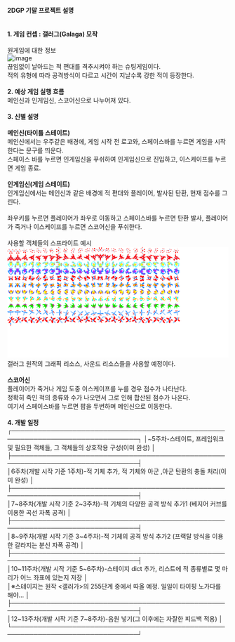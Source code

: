 **2DGP 기말 프로젝트 설명**
<br><br><br>
**1. 게임 컨셉 : 갤러그(Galaga) 모작**
<br><br>
원게임에 대한 정보<br>  ![image](ex1.png)<br>
끊임없이 날아드는 적 편대를 격추시켜야 하는 슈팅게임이다.<br>
적의 유형에 따라 공격방식이 다르고 시간이 지날수록 강한 적이 등장한다.<br>
<br>
**2. 예상 게임 실행 흐름**<br>
메인신과 인게임신, 스코어신으로 나누어져 있다.
<br><br>
**3. 신별 설명**
<br><br>
**메인신(타이틀 스테이트)**<br>
메인신에서는 우주같은 배경에, 게임 시작 전 로고와, 스페이스바를 누르면 게임을 시작한다는 문구를 띄운다.<br>
스페이스 바를 누르면 인게임신을 푸쉬하여 인게임신으로 진입하고, 이스케이프를 누르면 게임 종료.
<br><br>
**인게임신(게임 스테이트)**<br>
인게임신에서는 메인신과 같은 배경에 적 편대와 플레이어, 발사된 탄환, 현재 점수를 그린다. <br>	
좌우키를 누르면 플레이어가 좌우로 이동하고 스페이스바를 누르면 탄환 발사, 플레이어가 죽거나 이스케이프를 누르면 스코어신을 푸쉬한다.
<br><br>
사용할 객체들의 스프라이트 예시<br> ![image](sprites_32.png)
<br>
갤러그 원작의 그래픽 리소스, 사운드 리소스들을 사용할 예정이다.
<br><br>
**스코어신**<br>
플레이어가 죽거나 게임 도중 이스케이프를 누를 경우 점수가 나타난다.<br>
정확히 죽인 적의 종류와 수가 나오면서 그로 인해 합산된 점수가 나온다.<br>
여기서 스페이스바를 누르면 팝을 두번하며 메인신으로 이동한다.
<br><br>
**4. 개발 일정**
┌───────────────────────────────────────────────────────────────────────────────┐
│~5주차-스테이트, 프레임워크 및 필요한 객체들, 그 객체들의 상호작용 구성(이미 완성)                          │<br>
├───────────────────────────────────────────────────────────────────────────────┤<br>
│6주차(개발 시작 기준 1주차)-적 기체 추가, 적 기체와 아군 ,아군 탄환의 충돌 처리(이미 완성)                   │<br>
├───────────────────────────────────────────────────────────────────────────────┤<br>
│7~8주차(개발 시작 기준 2~3주차)-적 기체의 다양한 공격 방식 추가1  (베지어 커브를 이용한 곡선 자폭 공격)         │<br>
├───────────────────────────────────────────────────────────────────────────────┤<br>
│8~9주차(개발 시작 기준 3~4주차)-적 기체의 공격 방식 추가2 (프랙탈 방식을 이용한 갈라지는 분신 자폭 공격)         │<br>
├───────────────────────────────────────────────────────────────────────────────┤<br>
│10~11주차(개발 시작 기준 5~6주차)-스테이지 dict 추가, 리스트에 적 종류별로 몇 마리가 어느 좌표에 있는지 저장     │<br>
│※스테이지는 원작 <갤러가>의 255단계 중에서 따올 예정. 일일이 타이핑 노가다를 해야...                      │<br>
├───────────────────────────────────────────────────────────────────────────────┤<br>
│12~13주차(개발 시작 기준 7~8주차)-음원 넣기(그 이후에는 자잘한 피드백 적용)                            │<br>
└───────────────────────────────────────────────────────────────────────────────┘
